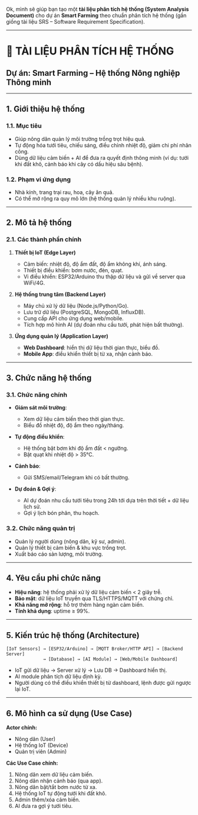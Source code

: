 Ok, mình sẽ giúp bạn tạo một **tài liệu phân tích hệ thống (System Analysis Document)** cho dự án **Smart Farming** theo chuẩn phân tích hệ thống (gần giống tài liệu SRS – Software Requirement Specification).

---

# 📘 TÀI LIỆU PHÂN TÍCH HỆ THỐNG

## Dự án: Smart Farming – Hệ thống Nông nghiệp Thông minh

---

## 1. Giới thiệu hệ thống

### 1.1. Mục tiêu

- Giúp nông dân quản lý môi trường trồng trọt hiệu quả.
- Tự động hóa tưới tiêu, chiếu sáng, điều chỉnh nhiệt độ, giảm chi phí nhân công.
- Dùng dữ liệu cảm biến + AI để đưa ra quyết định thông minh (ví dụ: tưới khi đất khô, cảnh báo khi cây có dấu hiệu sâu bệnh).

### 1.2. Phạm vi ứng dụng

- Nhà kính, trang trại rau, hoa, cây ăn quả.
- Có thể mở rộng ra quy mô lớn (hệ thống quản lý nhiều khu ruộng).

---

## 2. Mô tả hệ thống

### 2.1. Các thành phần chính

1. **Thiết bị IoT (Edge Layer)**
    - Cảm biến: nhiệt độ, độ ẩm đất, độ ẩm không khí, ánh sáng.
    - Thiết bị điều khiển: bơm nước, đèn, quạt.
    - Vi điều khiển: ESP32/Arduino thu thập dữ liệu và gửi về server qua WiFi/4G.

2. **Hệ thống trung tâm (Backend Layer)**
    - Máy chủ xử lý dữ liệu (Node.js/Python/Go).
    - Lưu trữ dữ liệu (PostgreSQL, MongoDB, InfluxDB).
    - Cung cấp API cho ứng dụng web/mobile.
    - Tích hợp mô hình AI (dự đoán nhu cầu tưới, phát hiện bất thường).

3. **Ứng dụng quản lý (Application Layer)**
    - **Web Dashboard**: hiển thị dữ liệu thời gian thực, biểu đồ.
    - **Mobile App**: điều khiển thiết bị từ xa, nhận cảnh báo.

---

## 3. Chức năng hệ thống

### 3.1. Chức năng chính

- **Giám sát môi trường**:
    - Xem dữ liệu cảm biến theo thời gian thực.
    - Biểu đồ nhiệt độ, độ ẩm theo ngày/tháng.

- **Tự động điều khiển**:
    - Hệ thống bật bơm khi độ ẩm đất < ngưỡng.
    - Bật quạt khi nhiệt độ > 35°C.

- **Cảnh báo**:
    - Gửi SMS/email/Telegram khi có bất thường.

- **Dự đoán & Gợi ý**:
    - AI dự đoán nhu cầu tưới tiêu trong 24h tới dựa trên thời tiết + dữ liệu lịch sử.
    - Gợi ý lịch bón phân, thu hoạch.

### 3.2. Chức năng quản trị

- Quản lý người dùng (nông dân, kỹ sư, admin).
- Quản lý thiết bị cảm biến & khu vực trồng trọt.
- Xuất báo cáo sản lượng, môi trường.

---

## 4. Yêu cầu phi chức năng

- **Hiệu năng**: hệ thống phải xử lý dữ liệu cảm biến < 2 giây trễ.
- **Bảo mật**: dữ liệu IoT truyền qua TLS/HTTPS/MQTT với chứng chỉ.
- **Khả năng mở rộng**: hỗ trợ thêm hàng ngàn cảm biến.
- **Tính khả dụng**: uptime ≥ 99%.

---

## 5. Kiến trúc hệ thống (Architecture)

```
[IoT Sensors] → [ESP32/Arduino] → [MQTT Broker/HTTP API] → [Backend Server]
              → [Database] → [AI Module] → [Web/Mobile Dashboard]
```

- IoT gửi dữ liệu → Server xử lý → Lưu DB → Dashboard hiển thị.
- AI module phân tích dữ liệu định kỳ.
- Người dùng có thể điều khiển thiết bị từ dashboard, lệnh được gửi ngược lại IoT.

---

## 6. Mô hình ca sử dụng (Use Case)

**Actor chính:**

- Nông dân (User)
- Hệ thống IoT (Device)
- Quản trị viên (Admin)

**Các Use Case chính:**

1. Nông dân xem dữ liệu cảm biến.
2. Nông dân nhận cảnh báo (qua app).
3. Nông dân bật/tắt bơm nước từ xa.
4. Hệ thống IoT tự động tưới khi đất khô.
5. Admin thêm/xóa cảm biến.
6. AI đưa ra gợi ý tưới tiêu.
